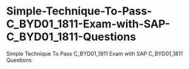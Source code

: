 # Simple-Technique-To-Pass-C_BYD01_1811-Exam-with-SAP-C_BYD01_1811-Questions
Simple Technique To Pass C_BYD01_1811 Exam with SAP C_BYD01_1811 Questions
